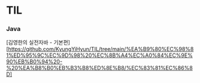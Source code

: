 # TIL

### Java

[김영한의 실전자바 - 기본편][https://github.com/KyungYiHyun/TIL/tree/main/%EA%B9%80%EC%98%81%ED%95%9C%EC%9D%98%20%EC%8B%A4%EC%A0%84%EC%9E%90%EB%B0%94%20-%20%EA%B8%B0%EB%B3%B8%ED%8E%B8/%EC%83%81%EC%86%8D]
